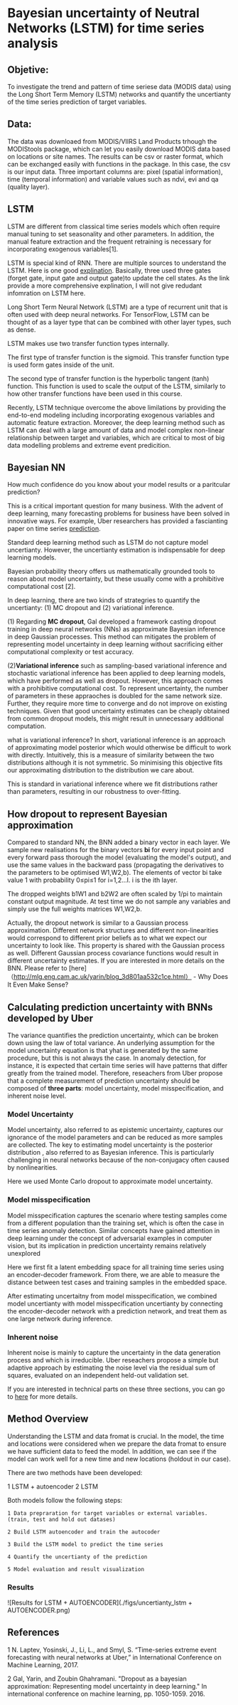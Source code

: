 # Bayesian uncertainty of Neutral Networks (LSTM) for time series analysis

## Objetive:

To investigate the trend and pattern of time seriese data (MODIS data) using the Long Short Term Memory (LSTM) networks 
and quantify the uncertianty of the time series prediction of target variables. 


## Data:

The data was downloaed from MODIS/VIIRS Land Products trhough the MODIStools package, which can let you easily download MODIS data based on
locations or site names. The results can be csv or raster format, which can be exchanged easily with functions in the package. 
In this case, the csv is our input data. Three important columns are: pixel (spatial information), time (temporal information) and variable values such as ndvi, evi and qa (quality layer).


## LSTM

LSTM are different from classical time series models which often require manual tuning to set seasonality and other parameters. In addition, the manual feature extraction and the frequent retraining 
is necessary for incorporating exogenous variables[1]. 

LSTM is special kind of RNN. There are multiple sources to understand the LSTM. Here is one good [explination](http://colah.github.io/posts/2015-08-Understanding-LSTMs/). Basically, three used three gates (forget gate, input gate and output gate)to update the cell states. As the link provide a more comprehensive explination, I will not give redudant infomration on LSTM here.

Long Short Term Neural Network (LSTM) are a type of recurrent unit that is often used with deep neural networks. For TensorFlow, LSTM can be thought of as a layer type that can be combined with other layer types, such as dense.  

LSTM makes use two transfer function types internally.  

The first type of transfer function is the sigmoid.  This transfer function type is used form gates inside of the unit.  

The second type of transfer function is the hyperbolic tangent (tanh) function.  This function is used to scale the output of the LSTM, similarly to how other transfer functions have been used in this course. 

Recently, LSTM technique overcome the above limilations by providing the end-to-end modeling including incorporating exogenous variables and automatic feature extraction.
Moreover, the deep learning method such as LSTM can deal with a large amount of data and model complex non-linear relationship between target and variables, which are critical to most of
big data modelling problems and extreme event predicition.

## Bayesian NN

How much confidence do you know about your model results or a paritcular prediction?

This is a critical important question for many business. With the advent of deep learning, many forecasting problems for business 
have been solved in innovative ways. For example, Uber researchers has provided a fascianting paper on time series [prediction](https://eng.uber.com/neural-networks-uncertainty-estimation/).

Standard deep learning method such as LSTM do not capture model uncertianty. However, the uncertianty estimation is indispensable for deep learning models.

Bayesian probability theory offers us mathematically grounded tools to reason about model uncertainty, but these usually come with a prohibitive computational cost [2]. 

In deep learning, there are two kinds of strategries to quantify the uncertianty: (1) MC dropout and (2) variational inference.

(1) Regarding **MC dropout**, Gal developed a framework casting dropout training in deep neural networks (NNs) as approximate Bayesian inference in deep Gaussian processes. This method can mitigates the problem of representing model uncertainty
in deep learning without sacrificing either computational complexity or test accuracy.

(2)**Variational inference** such as sampling-based variational inference and stochastic variational inference has been applied to deep learning models, which have performed as well as dropout.
However, this approach comes with a prohibitive computational cost. To represent uncertainty, the number of parameters in these appraoches is doubled for the same network size. 
Further, they require more time to converge and do not improve on existing techniques. Given that good uncertainty estimates can be cheaply obtained from common dropout models, 
this might result in unnecessary additional computation.

what is variational inference? In short, variational inference is an approach of approximating model posterior which would otherwise be difficult to work with directly.
Intuitively, this is a measure of similarity between the two distributions although it is not symmetric. So minimising this objective fits our approximating distribution 
to the distribution we care about. 

This is standard in variational inference where we fit distributions rather than parameters, resulting in our robustness to over-fitting. 

## How dropout to represent Bayesian approximation

Compared to standard NN, the BNN added a binary vector in each layer. 
We sample new realisations for the binary vectors **bi** for every input point and every forward pass thorough 
the model (evaluating the model's output), and use the same values in the backward pass (propagating the derivatives to the parameters to be optimised W1,W2,b). 
The elements of vector bi take value 1 with probability 0≤pi≤1 for i=1,2...l. i is the ith layer.

The dropped weights b1W1 and b2W2 are often scaled by 1/pi to maintain constant output magnitude. At test time we do not sample any variables and simply use 
the full weights matrices W1,W2,b. 

Actually, the dropout network is similar to a Gaussian process approximation. 
Different network structures and different non-linearities would correspond to different prior beliefs as to what we expect our uncertainty to look like. 
This property is shared with the Gaussian process as well. Different Gaussian process covariance functions would result in different uncertainty estimates.
If you are interested in more details on the BNN. Please refer to [here]（http://mlg.eng.cam.ac.uk/yarin/blog_3d801aa532c1ce.html） - Why Does It Even Make Sense?


## Calculating prediction uncertainty with BNNs developed by Uber

The variance quantifies the prediction uncertainty, which can be broken down using the law of total variance.
An underlying assumption for the model uncertainty equation is that yhat is generated by the same procedure, but this is not always the case. In anomaly detection, for instance, 
it is expected that certain time series will have patterns that differ greatly from the trained model. 
Therefore, reseachers from Uber propose that a complete measurement of prediction uncertainty should be composed of **three parts**: model uncertainty, model misspecification, and inherent noise level.

### Model Uncertainty

Model uncertainty, also referred to as epistemic uncertainty, captures our ignorance of the model parameters and can be reduced as more samples are collected. 
The key to estimating model uncertainty is the posterior distribution , also referred to as Bayesian inference. 
This is particularly challenging in neural networks because of the non-conjugacy often caused by nonlinearities.

Here we used Monte Carlo dropout to approximate model uncertainty.


### Model misspecification
Model misspecification captures the scenario where testing samples come from a different population than the training set, which is often the case in time series anomaly detection. 
Similar concepts have gained attention in deep learning under the concept of adversarial examples in computer vision, but its implication in prediction uncertainty remains relatively unexplored

Here we first fit a latent embedding space for all training time series using an encoder-decoder framework. 
From there, we are able to measure the distance between test cases and training samples in the embedded space.

After estimating uncertaitny from model misspecification, we combined model uncertianty with model misspecification uncertianty by connecting the encoder-decoder network with a prediction network, and treat them as one large network during inference.

### Inherent noise

Inherent noise is mainly to capture the uncertainty in the data generation process and which is irreducible. 
Uber reseachers propose a simple but adaptive approach by estimating the noise level via the residual sum of squares, evaluated on an independent held-out validation set.


If you are interested in technical parts on these three sections, you can go to [here](https://eng.uber.com/neural-networks-uncertainty-estimation/) for more details.


## Method Overview

Understanding the LSTM and data fromat is crucial. In the model, the time and locations were considered when we prepare the data fromat to ensure we have sufficient data to feed the model.
In addition, we can see if the model can work well for a new time and new locations (holdout in our case).

There are two methods have been developed:

1 LSTM + autoencoder
2 LSTM

Both models follow the following steps:

	1 Data prepraration for target variables or external variables. (train, test and hold out datases)
	
	2 Build LSTM autoencoder and train the autocoder
	
	3 Build the LSTM model to predict the time series
	
	4 Quantify the uncertianty of the prediction
	
	5 Model evaluation and result visualization 
	
	
### Results

![Results for LSTM + AUTOENCODER](./figs/uncertianty_lstm + AUTOENCODER.png)



## References
1 N. Laptev, Yosinski, J., Li, L., and Smyl, S. “Time-series extreme event forecasting with neural networks at Uber,” in International Conference on Machine Learning, 2017.

2 Gal, Yarin, and Zoubin Ghahramani. "Dropout as a bayesian approximation: Representing model uncertainty in deep learning." In international conference on machine learning, pp. 1050-1059. 2016.
